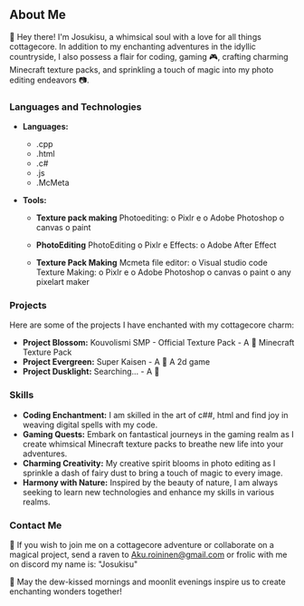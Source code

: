 ## About Me

🌿 Hey there! I'm Josukisu, a whimsical soul with a love for all things cottagecore. In addition to my enchanting adventures in the idyllic countryside, I also possess a flair for coding, gaming 🎮, crafting charming Minecraft texture packs, and sprinkling a touch of magic into my photo editing endeavors 📷.

### Languages and Technologies

- **Languages:** 
  - .cpp
  - .html
  - .c#
  - .js
  - .McMeta
  
- **Tools:** 
  - **Texture pack making**
       Photoediting:
            o Pixlr e
            o Adobe Photoshop
            o canvas
            o paint

  - **PhotoEditing**
      PhotoEditing
            o Pixlr e
      Effects:
            o Adobe After Effect

  - **Texture Pack Making**
       Mcmeta file editor:
            o Visual studio code 
       Texture Making:
            o Pixlr e
            o Adobe Photoshop
            o canvas
            o paint
            o any pixelart maker

### Projects

Here are some of the projects I have enchanted with my cottagecore charm:

- **Project Blossom:** Kouvolismi SMP - Official Texture Pack - A 🌸 Minecraft Texture Pack
- **Project Evergreen:** Super Kaisen - A 🌲 A 2d game
- **Project Dusklight:** Searching... - A 🌙

### Skills 

- **Coding Enchantment:** I am skilled in the art of c##, html and find joy in weaving digital spells with my code.
- **Gaming Quests:** Embark on fantastical journeys in the gaming realm as I create whimsical Minecraft texture packs to breathe new life into your adventures.
- **Charming Creativity:** My creative spirit blooms in photo editing as I sprinkle a dash of fairy dust to bring a touch of magic to every image.
- **Harmony with Nature:** Inspired by the beauty of nature, I am always seeking to learn new technologies and enhance my skills in various realms.

### Contact Me

🌼 If you wish to join me on a cottagecore adventure or collaborate on a magical project, send a raven to Aku.roininen@gmail.com or frolic with me on discord my name is: "Josukisu"

🌟 May the dew-kissed mornings and moonlit evenings inspire us to create enchanting wonders together!
